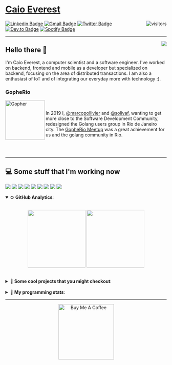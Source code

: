 # [Caio Everest](https://caioeverest.dev)

<img align="right" src="https://visitor-badge.glitch.me/badge?page_id=caioeverest.caioeverest" alt="visitors">

[![Linkedin Badge](https://img.shields.io/badge/-LinkedIn-blue?style=flat-square&logo=Linkedin&logoColor=white&link=https://www.linkedin.com/in/caioeverest/)](https://www.linkedin.com/in/caioeverest/)
[![Gmail Badge](https://img.shields.io/badge/-Gmail-c14438?style=flat-square&logo=Gmail&logoColor=white&link=mailto:mollivier.dev@gmail.com)](mailto:caioeverest.b@gmail.com/)
[![Twitter Badge](https://img.shields.io/badge/-Twitter-1DA1F2?style=flat-square&logo=Twitter&logoColor=white&link=https://twitter.com/caioeverest)](https://twitter.com/caioeverest)
[![Dev.to Badge](https://img.shields.io/badge/-Dev.to-363D44?style=flat-square&logo=Dev.to&logoColor=white&link=https://dev.to/caioeverest)](https://dev.to/caioeverest)
[![Spotify Badge](https://img.shields.io/badge/-Spotify-1ED760?style=flat-square&amp;labelColor=fff&amp;logo=Spotify&link=https://open.spotify.com/user/caio.everest)](https://open.spotify.com/user/caio.everest)

---
<img align="right" src="https://media3.giphy.com/media/Nx0rz3jtxtEre/200.gif"/>

## Hello there 🖖

<p>
    I'm Caio Everest, a computer scientist and a software engineer. I've worked on backend, frontend and mobile as a developer
    but specialized on backend, focusing on the area of distributed transactions. I am also a enthusiast of IoT and of integrating
    our everyday more with technology :).
</p>

### GopheRio

<img align="left" src="https://i.imgur.com/zmxMolD.png" alt="Gopher" width="123em">

<br>
<p>
    In 2019 I, <a href="https://github.com/marcopollivier">@marcopollivier</a> and <a href="https://github.com/solivaf">
    @solivaf</a>, wanting to get more close to the Software Development
    Community, redesigned the Golang users group in Rio de Janeiro city. The <a href="https://www.meetup.com/GopheRio">
    GopheRio Meetup</a> was a great achievement for us and the golang community in Rio.
</p>
<br><br>

---

## 💻 Some stuff that I'm working now

<a href=""><img src="https://img.shields.io/badge/-Go-00ADD8?style=flat-square&logo=go&logoColor=white"></a>
<a href=""><img src="https://img.shields.io/badge/-Rust-4f4f4f?style=flat-square&logo=rust&logoColor=white"></a>
<a href=""><img src="https://img.shields.io/badge/-Python-F7C400?style=flat-square&logo=python&logoColor=white"></a>
<a href=""><img src="https://img.shields.io/badge/-Ruby-980D02?style=flat-square&logo=ruby&logoColor=white"></a>
<a href=""><img src="http://img.shields.io/badge/-Java-007396?style=flat-square&logo=java&logoColor=white"></a>
<a href=""><img src="http://img.shields.io/badge/-Kotlin-7B6BDA?style=flat-square&logo=kotlin&logoColor=white"></a>
<a href=""><img src="http://img.shields.io/badge/-JavaScript-F7DF1E?style=flat-square&logo=JavaScript&logoColor=white"></a>
<a href=""><img src="http://img.shields.io/badge/-Terraform-623CE4?style=flat-square&logo=Terraform&logoColor=white"></a>
<a href=""><img src="http://img.shields.io/badge/-Ansible-171615?style=flat-square&logo=Ansible&logoColor=white"></a>

<details open>
    <summary>⚙ <b>GitHub Analytics</b>: </summary>
    <br>
    <p align="center">
        <img height="180em" src="https://github-readme-stats-eight-theta.vercel.app/api?username=caioeverest&show_icons=true&theme=tokyonight&include_all_commits=true&count_private=true"/>
        <img height="180em" src="https://github-readme-stats-eight-theta.vercel.app/api/top-langs/?username=caioeverest&layout=compact&langs_count=8&theme=tokyonight&include_all_commits=true&count_private=true"/>
    </p>
</details>

<br>

<details>
    <summary>🔨 <b>Some cool projects that you might checkout</b>: </summary>
    <div style="margin-left:3em">
        <li>🌠 <a href="https://github.com/caioeverest/supernova">Supernova</a> - Script that builds a development environment on linux machines</li>
        <li>⚙ <a href="https://github.com/caioeverest/gocfg">Gocfg</a> - A golang library that loads config structs from files with environment interpolation</li>
    </div>
</details>

<br>


<details>
 <summary>🤖 <b>My programming stats</b>: </summary>
<br>
<!--START_SECTION:waka-->
![Code Time](http://img.shields.io/badge/Code%20Time-3%2C310%20hrs%2052%20mins-blue)

**🐱 My GitHub Data** 

> 📦 80.6 kB Used in GitHub's Storage 
 > 
> 🏆 259 Contributions in the Year 2025
 > 
> 🚫 Not Opted to Hire
 > 
> 📜 42 Public Repositories 
 > 
> 🔑 9 Private Repositories 
 > 
**I'm an Early 🐤** 

```text
🌞 Morning                855 commits         ████░░░░░░░░░░░░░░░░░░░░░   17.59 % 
🌆 Daytime                2492 commits        █████████████░░░░░░░░░░░░   51.27 % 
🌃 Evening                1023 commits        █████░░░░░░░░░░░░░░░░░░░░   21.05 % 
🌙 Night                  491 commits         ███░░░░░░░░░░░░░░░░░░░░░░   10.10 % 
```
📅 **I'm Most Productive on Wednesday** 

```text
Monday                   591 commits         ███░░░░░░░░░░░░░░░░░░░░░░   12.16 % 
Tuesday                  1162 commits        ██████░░░░░░░░░░░░░░░░░░░   23.90 % 
Wednesday                1357 commits        ███████░░░░░░░░░░░░░░░░░░   27.92 % 
Thursday                 471 commits         ██░░░░░░░░░░░░░░░░░░░░░░░   09.69 % 
Friday                   857 commits         ████░░░░░░░░░░░░░░░░░░░░░   17.63 % 
Saturday                 148 commits         █░░░░░░░░░░░░░░░░░░░░░░░░   03.04 % 
Sunday                   275 commits         █░░░░░░░░░░░░░░░░░░░░░░░░   05.66 % 
```


📊 **This Week I Spent My Time On** 

```text
💬 Programming Languages: 
Go                       6 hrs 59 mins       ███████░░░░░░░░░░░░░░░░░░   27.89 % 
Python                   6 hrs 57 mins       ███████░░░░░░░░░░░░░░░░░░   27.80 % 
TypeScript               1 hr 53 mins        ██░░░░░░░░░░░░░░░░░░░░░░░   07.58 % 
CSV                      1 hr 41 mins        ██░░░░░░░░░░░░░░░░░░░░░░░   06.78 % 
Markdown                 1 hr 40 mins        ██░░░░░░░░░░░░░░░░░░░░░░░   06.69 % 

🔥 Editors: 
Cursor                   15 hrs 50 mins      ████████████████░░░░░░░░░   63.21 % 
Neovim                   9 hrs 13 mins       █████████░░░░░░░░░░░░░░░░   36.79 % 

💻 Operating System: 
Mac                      25 hrs 3 mins       █████████████████████████   100.00 % 
```

**I Mostly Code in Go** 

```text
Go                       37 repos            ████████████░░░░░░░░░░░░░   46.84 % 
Shell                    5 repos             ██░░░░░░░░░░░░░░░░░░░░░░░   06.33 % 
Java                     4 repos             █░░░░░░░░░░░░░░░░░░░░░░░░   05.06 % 
Nix                      1 repo              ░░░░░░░░░░░░░░░░░░░░░░░░░   01.27 % 
Lua                      1 repo              ░░░░░░░░░░░░░░░░░░░░░░░░░   01.27 % 
```




 Last Updated on 09/06/2025 02:42:12 UTC
<!--END_SECTION:waka-->
</details>

---

<p align="center">
    <a href="https://www.buymeacoffee.com/caioeverest" target="_blank">
        <img src="https://az743702.vo.msecnd.net/cdn/kofi3.png?v=a" alt="Buy Me A Coffee" width="173em">
    </a>
</p>
